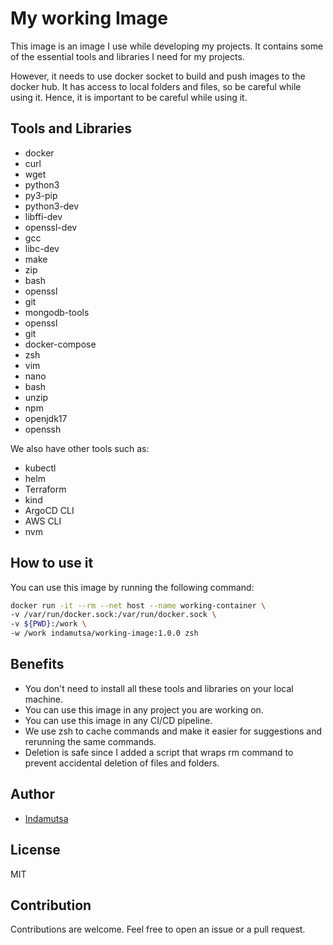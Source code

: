 # My working Image

This image is an image I use while developing my projects. It contains some of the essential tools and libraries I need for my projects.

However, it needs to use docker socket to build and push images to the docker hub. It has access to local folders and files, so be careful while using it. Hence, it is important to be careful while using it.

## Tools and Libraries

- docker
- curl
- wget
- python3
- py3-pip
- python3-dev
- libffi-dev
- openssl-dev
- gcc
- libc-dev
- make
- zip
- bash
- openssl
- git
- mongodb-tools
- openssl
- git
- docker-compose
- zsh
- vim
- nano
- bash
- unzip
- npm
- openjdk17
- openssh

We also have other tools such as:

- kubectl
- helm
- Terraform
- kind
- ArgoCD CLI
- AWS CLI
- nvm

## How to use it

You can use this image by running the following command:

```bash
docker run -it --rm --net host --name working-container \
-v /var/run/docker.sock:/var/run/docker.sock \
-v ${PWD}:/work \
-w /work indamutsa/working-image:1.0.0 zsh
```

## Benefits

- You don't need to install all these tools and libraries on your local machine.
- You can use this image in any project you are working on.
- You can use this image in any CI/CD pipeline.
- We use zsh to cache commands and make it easier for suggestions and rerunning the same commands.
- Deletion is safe since I added a script that wraps rm command to prevent accidental deletion of files and folders.

## Author

- [Indamutsa](https://indamutsa.net)

## License

MIT

## Contribution

Contributions are welcome. Feel free to open an issue or a pull request.
